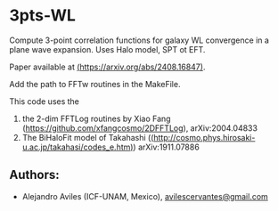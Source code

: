 # 3pts-WL
Compute 3-point correlation functions for galaxy WL convergence in a plane wave expansion. Uses Halo model, SPT ot EFT.

Paper available at [(https://arxiv.org/abs/2408.16847)](https://arxiv.org/abs/2408.16847). 

Add the path to FFTw routines in the MakeFile.

This code uses the 

1. the 2-dim FFTLog routines by Xiao Fang (https://github.com/xfangcosmo/2DFFTLog), arXiv:2004.04833
2. The BiHaloFit model of Takahashi ([(http://cosmo.phys.hirosaki-u.ac.jp/takahasi/codes_e.htm)](http://cosmo.phys.hirosaki-u.ac.jp/takahasi/codes_e.htm)) arXiv:1911.07886


## Authors: 

- Alejandro Aviles (ICF-UNAM, Mexico), avilescervantes@gmail.com





